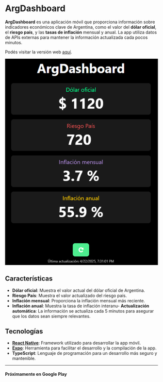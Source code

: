 # ArgDashboard

**ArgDashboard** es una aplicación móvil que proporciona información sobre indicadores económicos clave de Argentina, como el valor del **dólar oficial**, el **riesgo país**, y las **tasas de inflación** mensual y anual. La app utiliza datos de APIs externas para mantener la información actualizada cada pocos minutos.

Podés visitar la versión web [aquí](https://argdashboard--preview.expo.app).

![web app screenshot](image.png)

## Características

- **Dólar oficial**: Muestra el valor actual del dólar oficial de Argentina.
- **Riesgo País**: Muestra el valor actualizado del riesgo país.
- **Inflación mensual**: Proporciona la inflación mensual más reciente.
- **Inflación anual**: Muestra la tasa de inflación interanu- **Actualización automática**: La información se actualiza cada 5 minutos para asegurar que los datos sean siempre relevantes.

## Tecnologías

- **[React Native](https://reactnative.dev/)**: Framework utilizado para desarrollar la app móvil.
- **[Expo](https://expo.dev)**: Herramienta para facilitar el desarrollo y la compilación de la app.
- **TypeScript**: Lenguaje de programación para un desarrollo más seguro y mantenible.

---

#### Próximamente en Google Play

